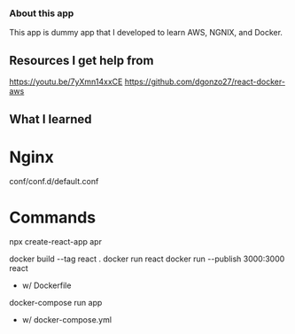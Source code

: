 
### About this app
This app is dummy app that I developed to learn AWS, NGNIX, and Docker.

## Resources I get help from 
https://youtu.be/7yXmn14xxCE
https://github.com/dgonzo27/react-docker-aws

## What I learned 

# Nginx
conf/conf.d/default.conf


# Commands
npx create-react-app apr

docker build --tag react .
docker run react
docker run --publish 3000:3000 react
- w/ Dockerfile

docker-compose run app 
- w/ docker-compose.yml
